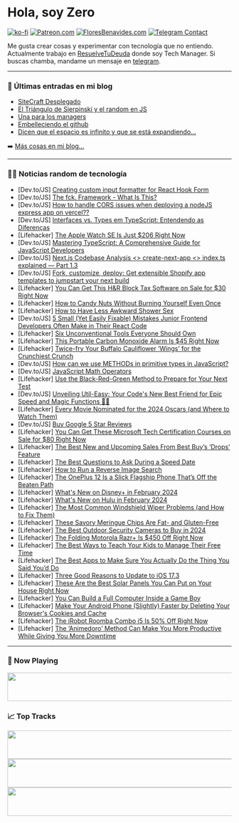 # Hola, soy Zero

[![ko-fi](https://ko-fi.com/img/githubbutton_sm.svg)](https://ko-fi.com/J3J4N0LUK)
[![Patreon.com](https://img.shields.io/endpoint.svg?url=https%3A%2F%2Fshieldsio-patreon.vercel.app%2Fapi%3Fusername%3Dzerodragon%26type%3Dpatrons&style=for-the-badge)](https://patreon.com/zerodragon)
[![FloresBenavides.com](https://img.shields.io/website?down_message=oops&label=MiBlog&style=for-the-badge&up_message=online&url=https%3A%2F%2Ffloresbenavides.com)](https://floresbenavides.com)
[![Telegram Contact](https://img.shields.io/badge/escr%C3%ADbeme-ZeroDragon-%2326A5E4?style=for-the-badge&logo=telegram)](https://t.me/zerodragon)

Me gusta crear cosas y experimentar con tecnología que no entiendo.
Actualmente trabajo en [ResuelveTuDeuda](http://github.com/resuelve) donde soy Tech Manager.
Si buscas chamba, mandame un mensaje en [telegram](https://t.me/zerodragon).

---

### 📕 Últimas entradas en mi blog
<!-- BLOG-POST-LIST:START -->
- [SiteCraft Desplegado](https://floresbenavides.com/sitecraft-desplegado/)
- [El Triángulo de Sierpinski y el random en JS](https://floresbenavides.com/el-triangulo-de-sierpinski-y-el-random-en-js/)
- [Una para los managers](https://floresbenavides.com/una-para-los-managers/)
- [Embelleciendo el github](https://floresbenavides.com/embelleciendo-el-github/)
- [Dicen que el espacio es infinito y que se está expandiendo…](https://floresbenavides.com/dicen-que-el-espacio-es-infinito-y-que-se-esta-expandiendo/)
<!-- BLOG-POST-LIST:END -->

➡️ [Más cosas en mi blog...](https://floresbenavides.com)

---

### 👨‍💻 Noticias random de tecnología
<!-- TECH-POSTS:START -->
- [Dev.to/JS] [Creating custom input formatter for React Hook Form](https://dev.to/eliasjnior/creating-custom-input-formatter-for-react-hook-form-47al)
- [Dev.to/JS] [The fck. Framework - What Is This?](https://dev.to/streetcommunityprogrammer/the-fck-framework-what-is-this-5bbi)
- [Dev.to/JS] [How to handle CORS issues when deploying a nodeJS express app on vercel??](https://dev.to/kartikeykjjaiswal/how-to-handle-cors-issues-when-deploying-a-nodejs-express-app-on-vercel-10kh)
- [Dev.to/JS] [Interfaces vs. Types em TypeScript: Entendendo as Diferenças](https://dev.to/vitorrios1001/interfaces-vs-types-em-typescript-entendendo-as-diferencas-2h73)
- [Lifehacker] [The Apple Watch SE Is Just $206 Right Now](https://lifehacker.com/tech/best-apple-watch-se-deal)
- [Dev.to/JS] [Mastering TypeScript: A Comprehensive Guide for JavaScript Developers](https://dev.to/bartzalewski/mastering-typescript-a-comprehensive-guide-for-javascript-developers-3opm)
- [Dev.to/JS] [Next.js Codebase Analysis &lt;&gt; create-next-app &lt;&gt; index.ts explained — Part 1.3](https://dev.to/ramunarasinga/nextjs-codebase-analysis-create-next-app-indexts-explained-part-13-5a37)
- [Dev.to/JS] [Fork, customize, deploy: Get extensible Shopify app templates to jumpstart your next build](https://dev.to/gadgetdev/fork-customize-deploy-get-extensible-shopify-app-templates-to-jumpstart-your-next-build-36kh)
- [Lifehacker] [You Can Get This H&amp;R Block Tax Software on Sale for $30 Right Now](https://lifehacker.com/money/hr-block-tax-software-sale)
- [Lifehacker] [How to Candy Nuts Without Burning Yourself Even Once](https://lifehacker.com/how-to-candy-nuts-without-burning-yourself-even-once-1849744499)
- [Lifehacker] [How to Have Less Awkward Shower Sex](https://lifehacker.com/relationships/how-to-have-less-awkward-shower-sex)
- [Dev.to/JS] [5 Small &lpar;Yet Easily Fixable&rpar; Mistakes Junior Frontend Developers Often Make in Their React Code](https://dev.to/_ndeyefatoudiop/5-small-yet-easily-fixable-mistakes-junior-frontend-developers-often-make-in-their-react-code-2bjn)
- [Lifehacker] [Six Unconventional Tools Everyone Should Own](https://lifehacker.com/home/unconventional-tools-worth-owning)
- [Lifehacker] [This Portable Carbon Monoxide Alarm Is $45 Right Now](https://lifehacker.com/home/portable-carbon-monoxide-alarm-sale)
- [Lifehacker] [Twice-fry Your Buffalo Cauliflower ‘Wings’ for the Crunchiest Crunch](https://lifehacker.com/food-drink/best-twice-fried-buffalo-cauliflower-wings-recipe)
- [Dev.to/JS] [How can we use METHODs in primitive types in JavaScript?](https://dev.to/kantakshay/how-can-we-use-methods-in-primitive-types-in-javascript-5c05)
- [Dev.to/JS] [JavaScript Math Operators](https://dev.to/joanayebola/javascript-math-operators-99m)
- [Lifehacker] [Use the Black-Red-Green Method to Prepare for Your Next Test](https://lifehacker.com/family/black-red-green-method-to-study)
- [Dev.to/JS] [Unveiling Util-Easy: Your Code&#39;s New Best Friend for Epic Speed and Magic Functions 🚀✨](https://dev.to/sanjaiyan_dev/unveiling-util-easy-your-codes-new-best-friend-for-epic-speed-and-magic-functions-340e)
- [Lifehacker] [Every Movie Nominated for the 2024 Oscars &lpar;and Where to Watch Them&rpar;](https://lifehacker.com/entertainment/where-to-stream-2024-oscar-nominees)
- [Dev.to/JS] [Buy Google 5 Star Reviews](https://dev.to/bellesjulieer115/buy-google-5-star-reviews-5de3)
- [Lifehacker] [You Can Get These Microsoft Tech Certification Courses on Sale for $80 Right Now](https://lifehacker.com/work/microsoft-certification-training-bundle-sale)
- [Lifehacker] [The Best New and Upcoming Sales From Best Buy’s ‘Drops’ Feature](https://lifehacker.com/tech/best-buy-drops)
- [Lifehacker] [The Best Questions to Ask During a Speed Date](https://lifehacker.com/relationships/best-speed-dating-questions)
- [Lifehacker] [How to Run a Reverse Image Search](https://lifehacker.com/tech/how-to-run-a-reverse-image-search)
- [Lifehacker] [The OnePlus 12 Is a Slick Flagship Phone That’s Off the Beaten Path](https://lifehacker.com/tech/oneplus-12-review-a-slick-flagship-phone-thats-off-the-beaten-path)
- [Lifehacker] [What&#39;s New on Disney+ in February 2024](https://lifehacker.com/entertainment/whats-new-on-disney-in-february-2024)
- [Lifehacker] [What&#39;s New on Hulu in February 2024](https://lifehacker.com/entertainment/whats-new-on-hulu-in-february-2024)
- [Lifehacker] [The Most Common Windshield Wiper Problems &lpar;and How to Fix Them&rpar;](https://lifehacker.com/travel/most-common-windshield-wiper-problems-and-how-to-fix)
- [Lifehacker] [These Savory Meringue Chips Are Fat- and Gluten-Free](https://lifehacker.com/food-drink/savory-meringue-chips-recipe)
- [Lifehacker] [The Best Outdoor Security Cameras to Buy in 2024](https://lifehacker.com/tech/best-outdoor-security-cameras-you-can-buy-in-2024)
- [Lifehacker] [The Folding Motorola Razr+ Is $450 Off Right Now](https://lifehacker.com/tech/unlocked-motorola-razr-is-450-dollars-off-right-now)
- [Lifehacker] [The Best Ways to Teach Your Kids to Manage Their Free Time](https://lifehacker.com/family/teach-kids-to-manage-free-time)
- [Lifehacker] [The Best Apps to Make Sure You Actually Do the Thing You Said You’d Do](https://lifehacker.com/work/the-best-apps-for-staying-accountable-to-your-goals)
- [Lifehacker] [Three Good Reasons to Update to iOS 17.3](https://lifehacker.com/tech/best-features-coming-in-the-new-ios)
- [Lifehacker] [These Are the Best Solar Panels You Can Put on Your House Right Now](https://lifehacker.com/home/the-best-solar-panels-you-can-put-on-your-house-right-now)
- [Lifehacker] [You Can Build a Full Computer Inside a Game Boy](https://lifehacker.com/tech/reboi-kickstarter-build-a-computer-inside-a-game-boy)
- [Lifehacker] [Make Your Android Phone &lpar;Slightly&rpar; Faster by Deleting Your Browser&#39;s Cookies and Cache](https://lifehacker.com/tech/how-to-delete-your-browsers-cookies-and-cache-on-android)
- [Lifehacker] [The iRobot Roomba Combo j5 Is 50% Off Right Now](https://lifehacker.com/home/the-irobot-roomba-combo-j5-is-half-off-right-now)
- [Lifehacker] [The ‘Animedoro’ Method Can Make You More Productive While Giving You More Downtime](https://lifehacker.com/work/how-to-use-animedoro-productivity-method)<!-- TECH-POSTS:END -->

---

### 🎵 Now Playing
<a href="https://spotify-now-playing-dun.vercel.app/now-playing?open"><img src="https://spotify-now-playing-dun.vercel.app/now-playing" width="540" height="64"></a>

### 📈 Top Tracks
<a href="https://spotify-now-playing-dun.vercel.app/top-tracks?i=1&open"><img src="https://spotify-now-playing-dun.vercel.app/top-tracks?i=1" width="540" height="64"></a>
<a href="https://spotify-now-playing-dun.vercel.app/top-tracks?i=2&open"><img src="https://spotify-now-playing-dun.vercel.app/top-tracks?i=2" width="540" height="64"></a>
<a href="https://spotify-now-playing-dun.vercel.app/top-tracks?i=3&open"><img src="https://spotify-now-playing-dun.vercel.app/top-tracks?i=3" width="540" height="64"></a>
